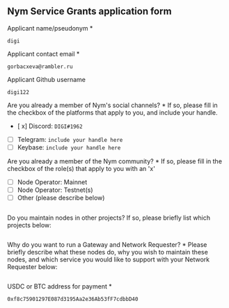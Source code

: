 Nym Service Grants application form 
------------------------------------

Applicant name/pseudonym *
```
digi
```

Applicant contact email *
```
gorbacxeva@rambler.ru
```

Applicant Github username
```
digi122
```

Are you already a member of Nym's social channels? * 
If so, please fill in the checkbox of the platforms that apply to you, and include your handle. 
- [ x] Discord: `DIGI#1962`
- [ ] Telegram: `include your handle here`
- [ ] Keybase: `include your handle here`

Are you already a member of the Nym community? * 
If so, please fill in the checkbox of the role(s) that apply to you with an 'x' 
- [ ] Node Operator: Mainnet 
- [ ] Node Operator: Testnet(s)
- [ ] Other (please describe below)
```
```

Do you maintain nodes in other projects? 
If so, please briefly list which projects below: 
```
```

Why do you want to run a Gateway and Network Requester? * 
Please briefly describe what these nodes do, why you wish to maintain these nodes, and which service you would like to support with your Network Requester below: 
```
```

USDC or BTC address for payment * 
```
0xf8c75901297E087d3195Aa2e36Ab53fF7cdbbD40
```
